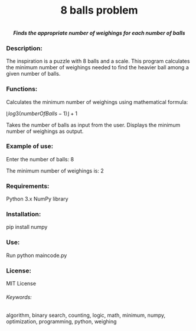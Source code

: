 <h1 align="center">8 balls problem</h1>
<p align="center">
<br />
<b><i>Finds the appropriate number of weighings for each number of balls</i></b>
<br />


</p>

### Description:
The inspiration is a puzzle with 8 balls and a scale. This program calculates the minimum number of weighings needed to find the heavier ball among a given number of balls.



### Functions:

Calculates the minimum number of weighings using mathematical formula:

$`⌊log3(numberOfBalls-1)⌋+1 `$

Takes the number of balls as input from the user.
Displays the minimum number of weighings as output.



### Example of use:

Enter the number of balls: 8

The minimum number of weighings is: 2



### Requirements:

Python 3.x
NumPy library

### Installation:

pip install numpy



### Use:

Run python maincode.py




### License:

MIT License



###### Keywords:

algorithm, binary search, counting, logic, math, minimum, numpy, optimization, programming, python, weighing
